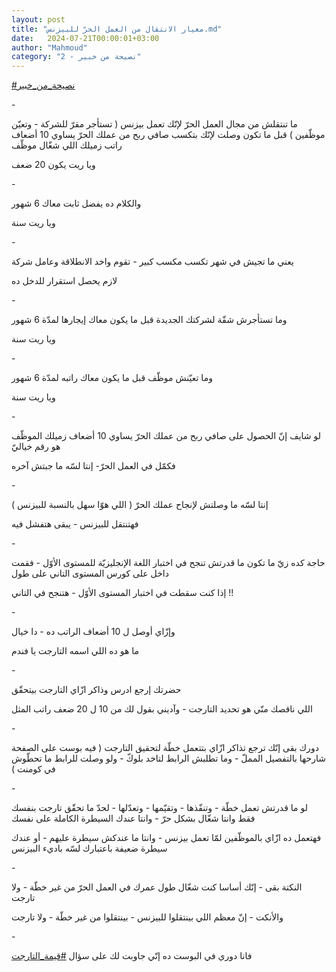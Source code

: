 ```yaml
---
layout: post
title: "معيار الانتقال من العمل الحرّ للبيزنس.md"
date:   2024-07-21T00:00:01+03:00
author: "Mahmoud"
category: "2 - نصيحة من خبير"
---
```

[<u>\#نصيحة_من_خبير</u>](https://www.facebook.com/hashtag/%D9%86%D8%B5%D9%8A%D8%AD%D8%A9_%D9%85%D9%86_%D8%AE%D8%A8%D9%8A%D8%B1?__eep__=6&__cft__%5b0%5d=AZWBXN6ZOrx3uVhRsX0xPrLjHLcUi4Dn1LJQfEBE7VsJC__UUCcCs7NsdLxy1sPUUhjFLwmqBRt6cBseTSdNC7VrprdN_853GIX0Qf9z0sbTTTMyRLUeHIsvLmSTE_owENubw6HDddSxd4Mlk7LoLMV-y3F_bgDbEaoGQtEj-jE2jwlKzVGc5nIGZ5GhJrJ-Gmk&__tn__=*NK-R)

\-

ما تنتقلش من مجال العمل الحرّ لإنّك تعمل بيزنس ( تستأجر
مقرّ للشركة - وتعيّن موظّفين ) قبل ما تكون وصلت لإنّك بتكسب صافي ربح من عملك
الحرّ يساوي 10 أضعاف راتب زميلك اللي شغّال موظّف

ويا ريت يكون 20 ضعف

\-

والكلام ده يفضل ثابت معاك 6 شهور

ويا ريت سنة

\-

يعني ما تجيش في شهر تكسب مكسب كبير - تقوم واخد الانطلاقة
وعامل شركة

لازم يحصل استقرار للدخل ده

\-

وما تستأجرش شقّة لشركتك الجديدة قبل ما يكون معاك إيجارها
لمدّة 6 شهور

ويا ريت سنة

\-

وما تعيّنش موظّف قبل ما يكون معاك راتبه لمدّة 6 شهور

ويا ريت سنة

\-

لو شايف إنّ الحصول على صافي ربح من عملك الحرّ يساوي 10
أضعاف زميلك الموظّف هو رقم خياليّ

فكمّل في العمل الحرّ- إنتا لسّه ما جبتش آخره

\-

إنتا لسّه ما وصلتش لإنجاح عملك الحرّ ( اللي هوّا سهل
بالنسبة للبيزنس )

فهتنتقل للبيزنس - يبقى هتفشل فيه

\-

حاجة كده زيّ ما تكون ما قدرتش تنجح في اختبار اللغة
الإنجليزيّة للمستوى الأوّل - فقمت داخل على كورس المستوى التاني على
طول

إذا كنت سقطت في اختبار المستوى الأوّل - هتنجح في
التاني !!

\-

وإزّاي أوصل ل 10 أضعاف الراتب ده - دا خيال

ما هو ده اللي اسمه التارجت يا فندم

\-

حضرتك إرجع ادرس وذاكر ازّاي التارجت بيتحقّق

اللي ناقصك منّي هو تحديد التارجت - وآديني بقول لك من 10 ل
20 ضعف راتب المثل

\-

دورك بقى إنّك ترجع تذاكر ازّاي بتتعمل خطّة لتحقيق التارجت (
فيه بوست على الصفحة شارحها بالتفصيل المملّ - وما تطلبش الرابط لتاخد
بلوكّ - ولو وصلت للرابط ما تحطّوش في كومنت )

\-

لو ما قدرتش تعمل خطّة - وتنفّذها - وتقيّمها - وتعدّلها - لحدّ
ما تحقّق تارجت بنفسك فقط وانتا شغّال بشكل حرّ - وانتا عندك السيطرة الكاملة
على نفسك

فهتعمل ده ازّاي بالموظّفين لمّا تعمل بيزنس - وانتا ما عندكش
سيطرة عليهم - أو عندك سيطرة ضعيفة باعتبارك لسّه باديء البيزنس

\-

النكتة بقى - إنّك أساسا كنت شغّال طول عمرك في العمل الحرّ
من غير خطّة - ولا تارجت

والأنكت - إنّ معظم اللي بينتقلوا للبيزنس - بينتقلوا من
غير خطّة - ولا تارجت

\-

فانا دوري في البوست ده إنّي جاوبت لك على سؤال
[<u>\#قيمة_التارجت</u>](https://www.facebook.com/hashtag/%D9%82%D9%8A%D9%85%D8%A9_%D8%A7%D9%84%D8%AA%D8%A7%D8%B1%D8%AC%D8%AA?__eep__=6&__cft__%5b0%5d=AZWBXN6ZOrx3uVhRsX0xPrLjHLcUi4Dn1LJQfEBE7VsJC__UUCcCs7NsdLxy1sPUUhjFLwmqBRt6cBseTSdNC7VrprdN_853GIX0Qf9z0sbTTTMyRLUeHIsvLmSTE_owENubw6HDddSxd4Mlk7LoLMV-y3F_bgDbEaoGQtEj-jE2jwlKzVGc5nIGZ5GhJrJ-Gmk&__tn__=*NK-R)
